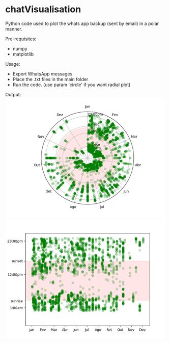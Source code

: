 # chatVisualisation
Python code used to plot the whats app backup (sent by email) in a polar manner.

Pre-requisites:
- numpy
- matplotlib

Usage:
- Export WhatsApp messages
- Place the .txt files in the main folder
- Run the code. (use param 'circle' if you want radial plot)

Output:
![Radial Plot](/circle.png)
![Linear Plot](/strip.png)